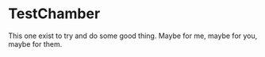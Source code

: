# TestChamber
This one exist to try and do some good thing. Maybe for me, maybe for you, maybe for them.
